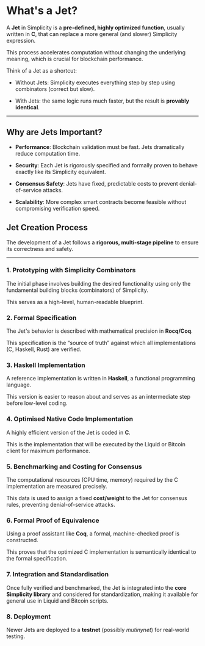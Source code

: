# What's a Jet?

A **Jet** in Simplicity is a **pre-defined, highly optimized function**, usually written in **C**, that can replace a more general (and slower) Simplicity expression.

This process accelerates computation without changing the underlying meaning, which is crucial for blockchain performance.

Think of a Jet as a shortcut:

- Without Jets: Simplicity executes everything step by step using combinators (correct but slow).

- With Jets: the same logic runs much faster, but the result is **provably identical**.

---

## Why are Jets Important?

- **Performance**: Blockchain validation must be fast. Jets dramatically reduce computation time.

- **Security**: Each Jet is rigorously specified and formally proven to behave exactly like its Simplicity equivalent.

- **Consensus Safety**: Jets have fixed, predictable costs to prevent denial-of-service attacks.

- **Scalability**: More complex smart contracts become feasible without compromising verification speed.

## Jet Creation Process

The development of a Jet follows a **rigorous, multi-stage pipeline** to ensure its correctness and safety.

---

### 1. Prototyping with Simplicity Combinators
The initial phase involves building the desired functionality using only the fundamental building blocks (combinators) of Simplicity.

This serves as a high-level, human-readable blueprint.

### 2. Formal Specification

The Jet's behavior is described with mathematical precision in **Rocq/Coq**.

This specification is the “source of truth” against which all implementations (C, Haskell, Rust) are verified.

### 3. Haskell Implementation

A reference implementation is written in **Haskell**, a functional programming language.

This version is easier to reason about and serves as an intermediate step before low-level coding.

### 4. Optimised Native Code Implementation

A highly efficient version of the Jet is coded in **C**.

This is the implementation that will be executed by the Liquid or Bitcoin client for maximum performance.

### 5. Benchmarking and Costing for Consensus

The computational resources (CPU time, memory) required by the C implementation are measured precisely.

This data is used to assign a fixed **cost/weight** to the Jet for consensus rules, preventing denial-of-service attacks.

### 6. Formal Proof of Equivalence

Using a proof assistant like **Coq**, a formal, machine-checked proof is constructed.

This proves that the optimized C implementation is semantically identical to the formal specification.

### 7. Integration and Standardisation

Once fully verified and benchmarked, the Jet is integrated into the **core Simplicity library** and considered for standardization, making it available for general use in Liquid and Bitcoin scripts.

### 8. Deployment
Newer Jets are deployed to a **testnet** (possibly *mutinynet*) for real-world testing.

